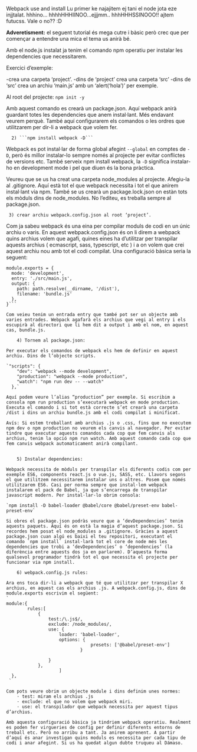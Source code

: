 Webpack use and install
Lu primer ke najajitem ej tani el node jota eze injjtalat. hhhino… hhhhHHHIINOO...ejjjmm.. hhhHHHSSINOOO!! ajtem futucss. Vale o no?? :D 

**Adveretisment:** el seguent tutorial és mega cutre i bàsic però crec que per començar a entendre una mica el tema us anirà bé. 

Amb el node.js instalat ja tenim el comando npm operatiu per instalar les dependencies que necessitarem. 

Exercici d’exemple: 

-crea una carpeta ‘project’. 
-dins de ‘project’ crea una carpeta ‘src’
-dins de ‘src’ crea un archiu ‘main.js’ amb un ‘alert(‘hola’)’ per exemple.
 
Al root del projecte: `npm init -y`

Amb aquest comando es crearà un package.json. Aquí webpack anirà guardant totes les dependencies que anem instal·lant. Més endavant veurem perquè. També aquí configurarem els comandos o les ordres que utilitzarem per dir-li a webpack que volem fer.
	
      2) ```npm install webpack -D```

Webpack es pot instal·lar de forma global afegint `--global` en comptes de `-D`, però és millor instalar-lo sempre només al projecte per evitar conflictes de versions etc. També serveix npm install webpack, la `-D` significa instalar-ho en development mode i pel que diuen és la bona pràctica. 

Veureu que se us ha creat una carpeta node_modules al projecte. Afegiu-la al .gitignore. Aquí està tot el que webpack necessita i tot el que anirem instal·lant via npm. També se us crearà un package.lock.json on estàn tots els mòduls dins de node_modules. No l’editeu, es treballa sempre al package.json.

     3) crear archiu webpack.config.json al root ‘project’.

Com ja sabeu webpack és una eina per compilar moduls de codi en un únic archiu o varis. En aquest webpack.config.json és on li direm a webpack quins archius volem que agafi, quines eines ha d’utilitzar per transpilar aquests archius ( ecmascript, sass, typescript, etc ) i a on volem que crei aquest archiu nou amb tot el codi compilat. Una configuració bàsica seria la seguent:

```const path = require('path');
module.exports = {
  mode: 'development',
  entry: './src/main.js',
  output: {
    path: path.resolve(__dirname, '/dist'),
    filename: 'bundle.js'
  },
}```

Com veieu tenim un entrada entry que també pot ser un objecte amb varies entrades. Webpack agafarà els archius que vegi al entry i els escupirà al directori que li hem dit a output i amb el nom, en aquest cas, bundle.js.

	4) Tornem al package.json: 

Per executar els comandos de webpack els hem de definir en aquest archiu. Dins de l’objecte scripts.

`"scripts": {
    "dev": "webpack --mode development",
    "production": "webpack --mode production",
    "watch": "npm run dev -- --watch"
  },`

Aquí podem veure l’alias “production” per exemple. Si escribim a consola npm run production s’executarà webpack en mode production. Executa el comando i si tot està correcte s’et crearà una carpeta /dist i dins un archiu bundle.js amb el codi compilat i minificat.

Avís: Si estem treballant amb archius .js o .css, fins que no executem npm dev o npm production no veurem els canvis al navegador. Per evitar tindre que executar aquests comandos cada cop que fem canvis als archius, tenim la opció npm run watch. Amb aquest comando cada cop que fem canvis webpack automaticament anirà compilant.


	5) Instalar dependencies: 

Webpack necessita de mòduls per transpilar els diferents codis com per exemple ES6, components react.js o vue.js, SASS, etc. Llavors segons el que utilitzem necessitarem instalar uns o altres. Posem que només utilitzarem ES6. Casi per norma sempre que instal·lem webpack instalarem el pack de Babel, ja que s’encarrega de transpilar javascript modern. Per instal·lar-lo obrim consola:

`npm install -D babel-loader @babel/core @babel/preset-env babel-preset-env`

Si obres el package.json podràs veure que a ‘devDependencies’ tenim aquests paquets. Aquí és on està la magia d’aquest package.json. Si recordes hem posat el node_modules a .gitignore. Gràcies a aquest package.json cuan algú es baixi el teu repositori, executant el comando `npm install` instal·larà tot el core de node més les dependencies que trobi a ‘devDependencies’ o ‘dependencies’ (la diferència entre aquests dos ja en parlarem). D’aquesta forma qualsevol programador tindrà tot el que necessita el projecte per funcionar via npm install.

	6) webpack.config.js rules: 

Ara ens toca dir-li a webpack que té que utilitzar per transpilar X archius, en aquest cas els archius .js. A webpack.config.js, dins de module.exports escrivim el següent:
`
module:{
  		rules:[
  			{
  				test:/\.js$/,
  				exclude: /node_modules/,
  				use: {
  					loader: 'babel-loader',
					options: {
              					presets: ['@babel/preset-env']
            				}

  				}
  			},
  			  		]
  },
 `

Com pots veure obrim un objecte module i dins definim unes normes: 
	· test: miram els archius .js
	· exclude: el que no volem que webpack miri.
	· use: el transpilador que webpack necessita per aquest tipus d’archius.

Amb aquesta configuració bàsica ja tindriem webpack operatiu. Realment es poden fer virgueries de config per definir diferents entorns de treball etc. Però no arribu a tant. Ja anirem aprenent. A partir d’aquí és anar investigan quins moduls es necessita per cada tipu de codi i anar afegint. Si us ha quedat algun dubte truqueu al Dámaso.
